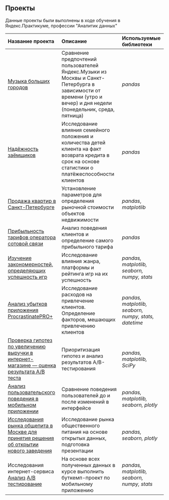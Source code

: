 ## Проекты

Данные проекты были выполнены в ходе обучения в Яндекс.Практикуме, профессии "Аналитик данных"

| Название проекта | Описание | Используемые библиотеки | 
| :---------------------- | :---------------------- | :---------------------- |
| [Музыка больших городов](big_сities_music/yandex_music.ipynb) | Сравнение предпочтений пользователей Яндекс.Музыки из Москвы и Санкт-Петербурга в зависимости от времени (утро и вечер) и дня недели (понедельник, среда, пятница)| *pandas* |
| [Надёжность заёмщиков](reliability_of_borrowers/data_of_bank.ipynb) | Исследование влияния семейного положения и количества детей клиента на факт возврата кредита в срок на основе статистики о платёжеспособности клиентов | *pandas* |
| [Продажа квартир в Санкт-Петербурге](real_property/sales_appartments.ipynb) | Установление параметров для определения рыночной стоимости объектов недвижимости | *pandas*, *matplotlib* |
| [Прибыльность тарифов оператора сотовой связи](cellular_communication/two_tariffs.ipynb) | Анализ поведения клиентов и определение самого прибыльного тарифа | *pandas* |
| [Изучение закономерностей, определяющих успешность игр](computer_games/succeful_games.ipynb) | Исследование влияния жанра, платформы и рейтинга игр на их успешность | *pandas, matplotlib, seaborn, numpy, stats* |
| [Анализ убытков приложения ProcrastinatePRO+](ad_channels/procrastinate.ipynb) | Исследование расходов на привлечение клиентов. Определение факторов, мешающих привлечению клиентов | *pandas, matplotlib, seaborn, numpy, stats, datetime* |
| [Проверка гипотез по увеличению выручки в интернет-магазине — оценка результата A/B теста](AB_testing/RICE_of_shop.ipynb) | Приоритизация гипотез и анализ результатов A/B-тестирования | *pandas, matplotlib, SciPy* |
| [Анализ пользовательского поведения в мобильном приложении](sales_of_food/app_of_foodstuffs.ipynb) | Сравнение поведения пользователей до и после изменений в интерфейсе | *pandas, matplotlib, seaborn, plotly* |
| [Исследования рынка общепита в Москве для принятия решения об открытии нового заведения](public_catering/Moscow_caffee.ipynb) | Исследование рынка общественного питания на основе открытых данных, подготовка презентации | *pandas, seaborn, plotly* |
| Исследования интернет-сервиса [Анализ](public_catering/Moscow_caffee.ipynb) [А/В тестирование](public_catering/Moscow_caffee.ipynb)| На основе всех полученных данных в курсе выполнить буткемп-проект по мобильному приложению | *pandas, matplotlib, seaborn, numpy, stats* |
